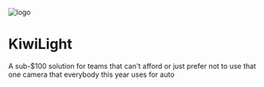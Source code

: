![logo](https://github.com/wh1ter0se/KiwiLight/blob/master/banner.png?raw=true)
# KiwiLight
A sub-$100 solution for teams that can't afford or just prefer not to use that one camera that everybody this year uses for auto
